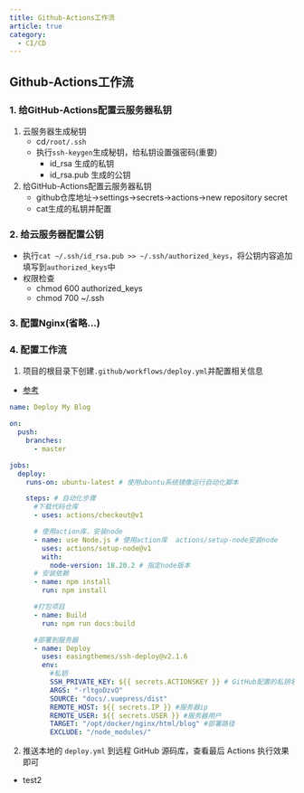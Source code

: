 ```yaml
---
title: Github-Actions工作流
article: true
category:
  - CI/CD
---
```

## Github-Actions工作流
### 1. 给GitHub-Actions配置云服务器私钥
1. 云服务器生成秘钥
   - cd`/root/.ssh`
   - 执行`ssh-keygen`生成秘钥，给私钥设置强密码(重要)
     - id_rsa  生成的私钥 
     - id_rsa.pub  生成的公钥
2. 给GitHub-Actions配置云服务器私钥
   - github仓库地址->settings->secrets->actions->new repository secret
   - cat生成的私钥并配置
### 2. 给云服务器配置公钥
- 执行`cat ~/.ssh/id_rsa.pub >> ~/.ssh/authorized_keys`，将公钥内容追加填写到`authorized_keys`中
- 权限检查
  - chmod 600 authorized_keys 
  - chmod 700 ~/.ssh

### 3. 配置Nginx(省略...)
### 4. 配置工作流
1. 项目的根目录下创建`.github/workflows/deploy.yml`并配置相关信息
- [参考](https://github.com/actions/checkout)
```yml
name: Deploy My Blog

on:
  push:
    branches:
      - master

jobs:
  deploy:
    runs-on: ubuntu-latest # 使用ubuntu系统镜像运行自动化脚本

    steps: # 自动化步骤
      #下载代码仓库
      - uses: actions/checkout@v1

      # 使用action库，安装node
      - name: use Node.js # 使用action库  actions/setup-node安装node
        uses: actions/setup-node@v1
        with:
          node-version: 18.20.2 # 指定node版本
      # 安装依赖
      - name: npm install
        run: npm install

      #打包项目
      - name: Build
        run: npm run docs:build

      #部署到服务器
      - name: Deploy
        uses: easingthemes/ssh-deploy@v2.1.6
        env:
          #私钥
          SSH_PRIVATE_KEY: ${{ secrets.ACTIONSKEY }} # GitHub配置的私钥名称
          ARGS: "-rltgoDzvO"
          SOURCE: "docs/.vuepress/dist"
          REMOTE_HOST: ${{ secrets.IP }} #服务器ip
          REMOTE_USER: ${{ secrets.USER }} #服务器用户
          TARGET: "/opt/docker/nginx/html/blog" #部署路径
          EXCLUDE: "/node_modules/"
```
2. 推送本地的 `deploy.yml` 到远程 GitHub 源码库，查看最后 Actions 执行效果即可

- test2
